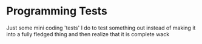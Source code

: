 # Programming Tests
Just some mini coding 'tests' I do to test something out instead of making it into a fully fledged thing and then realize that it is complete wack
